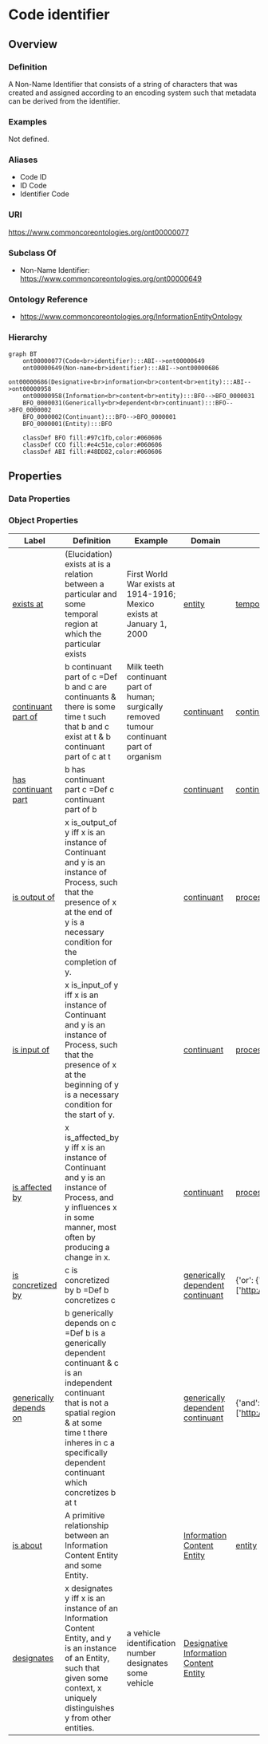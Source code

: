 # Code identifier

## Overview

### Definition
A Non-Name Identifier that consists of a string of characters that was created and assigned according to an encoding system such that metadata can be derived from the identifier.

### Examples
Not defined.

### Aliases
- Code ID
- ID Code
- Identifier Code

### URI
https://www.commoncoreontologies.org/ont00000077

### Subclass Of
- Non-Name Identifier: https://www.commoncoreontologies.org/ont00000649

### Ontology Reference
- https://www.commoncoreontologies.org/InformationEntityOntology

### Hierarchy
```mermaid
graph BT
    ont00000077(Code<br>identifier):::ABI-->ont00000649
    ont00000649(Non-name<br>identifier):::ABI-->ont00000686
    ont00000686(Designative<br>information<br>content<br>entity):::ABI-->ont00000958
    ont00000958(Information<br>content<br>entity):::BFO-->BFO_0000031
    BFO_0000031(Generically<br>dependent<br>continuant):::BFO-->BFO_0000002
    BFO_0000002(Continuant):::BFO-->BFO_0000001
    BFO_0000001(Entity):::BFO
    
    classDef BFO fill:#97c1fb,color:#060606
    classDef CCO fill:#e4c51e,color:#060606
    classDef ABI fill:#48DD82,color:#060606
```

## Properties
### Data Properties
### Object Properties
| Label | Definition | Example | Domain | Range | Inverse Of |
|-------|------------|---------|--------|-------|------------|
| [exists at](https://www.commoncoreontologies.org/ont00001916) | (Elucidation) exists at is a relation between a particular and some temporal region at which the particular exists | First World War exists at 1914-1916; Mexico exists at January 1, 2000 | [entity](http://purl.obolibrary.org/obo/BFO_0000001) | [temporal region](http://purl.obolibrary.org/obo/BFO_0000008) | []([]) |
| [continuant part of](https://www.commoncoreontologies.org/ont00001916) | b continuant part of c =Def b and c are continuants & there is some time t such that b and c exist at t & b continuant part of c at t | Milk teeth continuant part of human; surgically removed tumour continuant part of organism | [continuant](http://purl.obolibrary.org/obo/BFO_0000002) | [continuant](http://purl.obolibrary.org/obo/BFO_0000002) | [has continuant part](http://purl.obolibrary.org/obo/BFO_0000178) |
| [has continuant part](https://www.commoncoreontologies.org/ont00001916) | b has continuant part c =Def c continuant part of b |  | [continuant](http://purl.obolibrary.org/obo/BFO_0000002) | [continuant](http://purl.obolibrary.org/obo/BFO_0000002) | []([]) |
| [is output of](https://www.commoncoreontologies.org/ont00001916) | x is_output_of y iff x is an instance of Continuant and y is an instance of Process, such that the presence of x at the end of y is a necessary condition for the completion of y. |  | [continuant](http://purl.obolibrary.org/obo/BFO_0000002) | [process](http://purl.obolibrary.org/obo/BFO_0000015) | [has output](https://www.commoncoreontologies.org/ont00001986) |
| [is input of](https://www.commoncoreontologies.org/ont00001916) | x is_input_of y iff x is an instance of Continuant and y is an instance of Process, such that the presence of x at the beginning of y is a necessary condition for the start of y. |  | [continuant](http://purl.obolibrary.org/obo/BFO_0000002) | [process](http://purl.obolibrary.org/obo/BFO_0000015) | [has input](https://www.commoncoreontologies.org/ont00001921) |
| [is affected by](https://www.commoncoreontologies.org/ont00001916) | x is_affected_by y iff x is an instance of Continuant and y is an instance of Process, and y influences x in some manner, most often by producing a change in x. |  | [continuant](http://purl.obolibrary.org/obo/BFO_0000002) | [process](http://purl.obolibrary.org/obo/BFO_0000015) | []([]) |
| [is concretized by](https://www.commoncoreontologies.org/ont00001916) | c is concretized by b =Def b concretizes c |  | [generically dependent continuant](http://purl.obolibrary.org/obo/BFO_0000031) | {'or': {'or': ['http://purl.obolibrary.org/obo/BFO_0000015']}} | [concretizes](http://purl.obolibrary.org/obo/BFO_0000059) |
| [generically depends on](https://www.commoncoreontologies.org/ont00001916) | b generically depends on c =Def b is a generically dependent continuant & c is an independent continuant that is not a spatial region & at some time t there inheres in c a specifically dependent continuant which concretizes b at t |  | [generically dependent continuant](http://purl.obolibrary.org/obo/BFO_0000031) | {'and': {'and': ['http://purl.obolibrary.org/obo/BFO_0000004']}} | [is carrier of](http://purl.obolibrary.org/obo/BFO_0000101) |
| [is about](https://www.commoncoreontologies.org/ont00001916) | A primitive relationship between an Information Content Entity and some Entity. |  | [Information Content Entity](https://www.commoncoreontologies.org/ont00000958) | [entity](http://purl.obolibrary.org/obo/BFO_0000001) | []([]) |
| [designates](https://www.commoncoreontologies.org/ont00001916) | x designates y iff x is an instance of an Information Content Entity, and y is an instance of an Entity, such that given some context, x uniquely distinguishes y from other entities. | a vehicle identification number designates some vehicle | [Designative Information Content Entity](https://www.commoncoreontologies.org/ont00000686) |  | []([]) |
